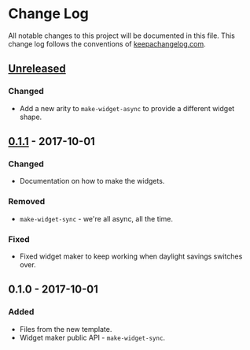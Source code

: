 # Change Log
All notable changes to this project will be documented in this file. This change log follows the conventions of [keepachangelog.com](http://keepachangelog.com/).

## [Unreleased]
### Changed
- Add a new arity to `make-widget-async` to provide a different widget shape.

## [0.1.1] - 2017-10-01
### Changed
- Documentation on how to make the widgets.

### Removed
- `make-widget-sync` - we're all async, all the time.

### Fixed
- Fixed widget maker to keep working when daylight savings switches over.

## 0.1.0 - 2017-10-01
### Added
- Files from the new template.
- Widget maker public API - `make-widget-sync`.

[Unreleased]: https://github.com/your-name/big-words/compare/0.1.1...HEAD
[0.1.1]: https://github.com/your-name/big-words/compare/0.1.0...0.1.1
